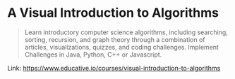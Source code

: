 # A Visual Introduction to Algorithms

> Learn introductory computer science algorithms, including searching, sorting, recursion, and graph theory through a combination of articles, visualizations, quizzes, and coding challenges. Implement Challenges in Java, Python, C++ or Javascript.

Link: https://www.educative.io/courses/visual-introduction-to-algorithms
